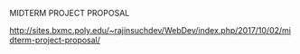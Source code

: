 MIDTERM PROJECT PROPOSAL

http://sites.bxmc.poly.edu/~rajinsuchdev/WebDev/index.php/2017/10/02/midterm-project-proposal/
